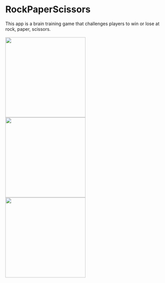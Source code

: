# RockPaperScissors
This app is a brain training game that challenges players to win or lose at rock, paper, scissors.
<br>
<br>
<img align = "left" src="https://user-images.githubusercontent.com/81764938/194635021-22c579d2-b627-4ca3-8326-624432d91a3a.png" width="250">
<img align = "left" src="https://user-images.githubusercontent.com/81764938/194634778-831b73aa-b385-4203-8560-6bb4bb7c15fc.png" width="250">
<img align = "left" src="https://user-images.githubusercontent.com/81764938/194630370-b6c5d6ce-f894-47ec-93ab-3092ade017c9.png" width="250">
